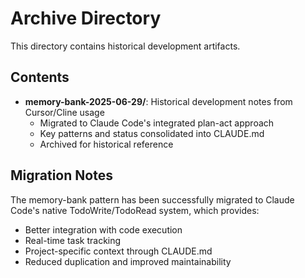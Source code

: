 # Archive Directory

This directory contains historical development artifacts.

## Contents

- **memory-bank-2025-06-29/**: Historical development notes from Cursor/Cline usage
  - Migrated to Claude Code's integrated plan-act approach
  - Key patterns and status consolidated into CLAUDE.md
  - Archived for historical reference

## Migration Notes

The memory-bank pattern has been successfully migrated to Claude Code's native TodoWrite/TodoRead system, which provides:
- Better integration with code execution
- Real-time task tracking
- Project-specific context through CLAUDE.md
- Reduced duplication and improved maintainability